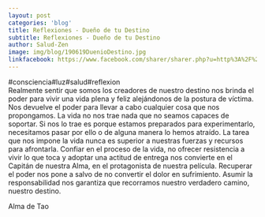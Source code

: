 ```yaml
---
layout: post
categories: 'blog'
title: Reflexiones - Dueño de tu Destino
subtitle: Reflexiones - Dueño de tu Destino
author: Salud-Zen
image: img/blog/190619DuenioDestino.jpg
linkfacebook: https://www.facebook.com/sharer/sharer.php?u=http%3A%2F%2Fsalud-zen.com%2Fblog%2F2019%2F06%2F19%2Freflexiones-due%C3%B1o-destino.html&amp;src=sdkpreparse
---
```


#consciencia#luz#salud#reflexion  
Realmente sentir que somos los creadores de nuestro destino nos brinda el poder para vivir una vida plena y feliz alejándonos de la postura de víctima. Nos devuelve el poder para llevar a cabo cualquier cosa que nos propongamos. La vida no nos trae nada que no seamos capaces de soportar. Si nos lo trae es porque estamos preparados para experimentarlo, necesitamos pasar por ello o de alguna manera lo hemos atraído. La tarea que nos impone la vida nunca es superior a nuestras fuerzas y recursos para afrontarla. Confiar en el proceso de la vida, no ofrecer resistencia a vivir lo que toca y adoptar una actitud de entrega nos convierte en el Capitán de nuestra Alma, en el protagonista de nuestra película. Recuperar el poder nos pone a salvo de no convertir el dolor en sufrimiento. Asumir la responsabilidad nos garantiza que recorramos nuestro verdadero camino, nuestro destino.

Alma de Tao
